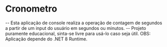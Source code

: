 # Cronometro
-- Esta aplicação de console realiza a operação de contagem de segundos a partir de um input do usuário em segundos ou minutos.
-- Projeto puramente educacional, sinta-se livre para usá-lo caso seja útil.
OBS: Aplicação depende do .NET 8 Runtime.
